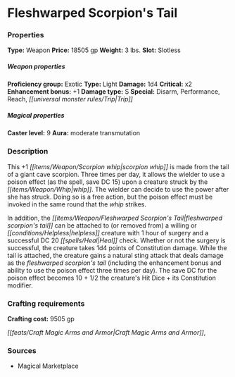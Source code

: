 ﻿---
Title: "Fleshwarped Scorpion's Tail"
Type: "Weapon"
Price: "18505 gp"
Weight: "3 lbs."
Slot: "Slotless"
Proficiency group: "Exotic"
Weapon properties Type: "Light"
Damage: "1d4"
Critical: "x2"
Enhancement bonus: "+1"
Damage type: "S"
Special: "Disarm, Performance, Reach, Trip"
Caster level: "9"
Aura: "moderate transmutation"
Description: |
  "This _+1 scorpion whip_ is made from the tail of a giant cave scorpion. Three times per day, it allows the wielder to use a _poison_ effect (as the spell, save DC 15) upon a creature struck by the whip. The wielder can decide to use the power after she has struck. Doing so is a free action, but the _poison_ effect must be invoked in the same round that the whip strikes.
  In addition, the _fleshwarped scorpion's tail_ can be attached to (or removed from) a willing or helpless creature with 1 hour of surgery and a successful DC 20 Heal check. Whether or not the surgery is successful, the creature takes 1d4 points of Constitution damage. While the tail is attached, the creature gains a natural sting attack that deals damage as the _fleshwarped scorpion's tail_ (including the enhancement bonus and ability to use the poison effect three times per day). The save DC for the _poison_ effect becomes 10 + 1/2 the creature's Hit Dice + its Constitution modifier."
Crafting cost: "9505 gp"
Sources: "['Magical Marketplace']"
---

# Fleshwarped Scorpion's Tail

### Properties

**Type:** Weapon **Price:** 18505 gp **Weight:** 3 lbs. **Slot:** Slotless

##### Weapon properties

**Proficiency group:** Exotic **Type:** Light **Damage:** 1d4 **Critical:** x2 **Enhancement bonus:** +1 **Damage type:** S **Special:** Disarm, Performance, Reach, _[[universal monster rules/Trip|Trip]]_

##### Magical properties

**Caster level:** 9 **Aura:** moderate transmutation

### Description

This +1 _[[items/Weapon/Scorpion whip|scorpion whip]]_ is made from the tail of a giant cave scorpion. Three times per day, it allows the wielder to use a poison effect (as the spell, save DC 15) upon a creature struck by the _[[items/Weapon/Whip|whip]]_. The wielder can decide to use the power after she has struck. Doing so is a free action, but the poison effect must be invoked in the same round that the _whip_ strikes.

In addition, the _[[items/Weapon/Fleshwarped Scorpion's Tail|fleshwarped scorpion's tail]]_ can be attached to (or removed from) a willing or _[[conditions/Helpless|helpless]]_ creature with 1 hour of surgery and a successful DC 20 _[[spells/Heal|Heal]]_ check. Whether or not the surgery is successful, the creature takes 1d4 points of Constitution damage. While the tail is attached, the creature gains a natural sting attack that deals damage as the _fleshwarped scorpion's tail_ (including the enhancement bonus and ability to use the poison effect three times per day). The save DC for the poison effect becomes 10 + 1/2 the creature's Hit Dice + its Constitution modifier.

### Crafting requirements

**Crafting cost:** 9505 gp

_[[feats/Craft Magic Arms and Armor|Craft Magic Arms and Armor]]_,

### Sources

* Magical Marketplace